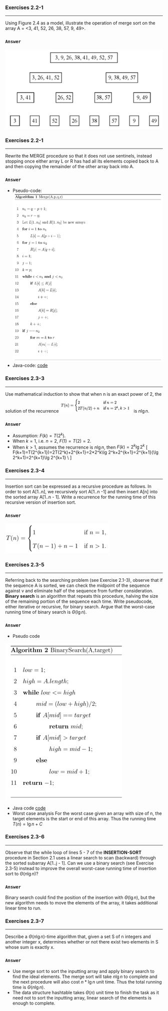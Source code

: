 ### Exercises 2.2-1
***
Using Figure 2.4 as a model, illustrate the operation of merge sort on the array A = <3, 41, 52, 26, 38, 57, 9, 49>.

### `Answer`
![](./fig/2-3/2.3-1.jpg)

### Exercises 2.2-1
***
Rewrite the MERGE procedure so that it does not use sentinels, instead stopping
once either array L or R has had all its elements copied back to A and then copying
the remainder of the other array back into A.

### `Answer`
* Pseudo-code:
![](./fig/2-3/2.3-2.jpg)
* Java-code:
[code](./MergeSort2.java)

### Exercises 2.3-3
***
Use mathematical induction to show that when n is an exact power of 2, the solution of the recurrence
![](./fig/2-3/2.3-3.png) is $n\lg n$.

### `Answer`
* Assumption: $F(k)=T(2^k)$.
* When $k=1$, i.e. $n=2$, $F(1)=T(2)=2$.
* When $k>1$, assumes the recurrence is $n\lg n$, then $F(k)=2^k\lg 2^k$
\[
  F(k+1)=T(2^{k+1})=2T(2^k)+2^{k+1}=2*2^k\lg 2^k+2^{k+1}=2^{k+1}(\lg 2^k+1)=2^{k+1}\lg 2^{k+1} \\
\]

### Exercises 2.3-4
***
Insertion sort can be expressed as a recursive procedure as follows. In order to sort A[1..n], we recursively sort A[1..n -1] and then insert A[n] into the sorted array A[1..n - 1]. Write a recurrence for the running time of this recursive version of insertion sort.

### `Answer`
![](./fig/2-3/2.3-4.jpg)

### Exercises 2.3-5
***
Referring back to the searching problem (see Exercise 2.1-3), observe that if the sequence A is sorted, we can check the midpoint of the sequence against v and eliminate half of the sequence from further consideration. **Binary search** is an algorithm that repeats this procedure, halving the size of the remaining portion of the sequence each time. Write pseudocode, either iterative or recursive, for binary search. Argue that the worst-case running time of binary search is $\Theta(\lg n)$.

### `Answer`
* Pseudo code

![](./fig/2-3/2.3-5.jpg)
* Java code
[code](./BinarySort.java)
* Worst case analysis
For the worst case given an array with size of n, the target elements is the start or end of this array. Thus the running time $T(n)=\lg n + C$

### Exercises 2.3-6
***
Observe that the while loop of lines 5 - 7 of the **INSERTION-SORT** procedure in Section 2.1 uses a linear search to scan (backward) through the sorted subarray A[1..j - 1]. Can we use a binary search (see Exercise 2.3-5) instead to improve the overall worst-case running time of insertion sort to $\Theta(n\lg n)$?

### `Answer`
Binary search could find the position of the insertion with $\Theta(\lg n)$, but the new algorithm needs to move the elements of the array, it takes additional linear time to run.

### Exercises 2.3-7
***
Describe a $\Theta(n\lg n)$-time algorithm that, given a set S of n integers and another integer x,
determines whether or not there exist two elements in S whose sum is exactly x.

### `Answer`
* Use merge sort to sort the inputting array and apply binary search to find the ideal elements. The merge sort will take $n\lg n$ to complete and the next procedure will also cost $n * \lg n$ unit time. Thus the total running time is $\Theta(n\lg n)$.
 * The data structure hashtable takes $\Theta(n)$ unit time to finish the task as it need not to sort the inputting array, linear search of the elements is enough to complete.
